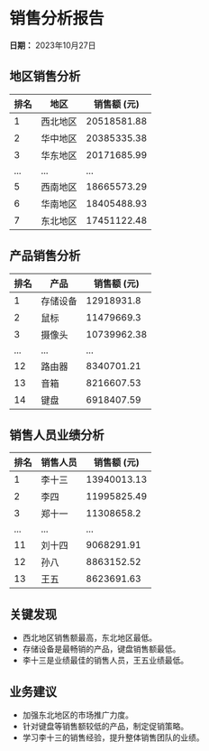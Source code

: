 # 销售分析报告

**日期：** 2023年10月27日

## 地区销售分析

| 排名 | 地区     | 销售额 (元) |
| ---- | -------- | ----------- |
| 1    | 西北地区   | 20518581.88 |
| 2    | 华中地区   | 20385335.38 |
| 3    | 华东地区   | 20171685.99 |
| ...  | ...      | ...         |
| 5    | 西南地区   | 18665573.29 |
| 6    | 华南地区   | 18405488.93 |
| 7    | 东北地区   | 17451122.48 |

## 产品销售分析

| 排名 | 产品     | 销售额 (元) |
| ---- | -------- | ----------- |
| 1    | 存储设备   | 12918931.8  |
| 2    | 鼠标     | 11479669.3  |
| 3    | 摄像头   | 10739962.38 |
| ...  | ...      | ...         |
| 12   | 路由器   | 8340701.21  |
| 13   | 音箱     | 8216607.53  |
| 14   | 键盘     | 6918407.59  |

## 销售人员业绩分析

| 排名 | 销售人员 | 销售额 (元) |
| ---- | -------- | ----------- |
| 1    | 李十三   | 13940013.13 |
| 2    | 李四     | 11995825.49 |
| 3    | 郑十一   | 11308658.2  |
| ...  | ...      | ...         |
| 11   | 刘十四   | 9068291.91  |
| 12   | 孙八     | 8863152.52  |
| 13   | 王五     | 8623691.63  |

## 关键发现

*   西北地区销售额最高，东北地区最低。
*   存储设备是最畅销的产品，键盘销售额最低。
*   李十三是业绩最佳的销售人员，王五业绩最低。

## 业务建议

*   加强东北地区的市场推广力度。
*   针对键盘等销售额较低的产品，制定促销策略。
*   学习李十三的销售经验，提升整体销售团队的业绩。
